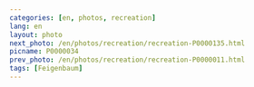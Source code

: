 ```yaml
---
categories: [en, photos, recreation]
lang: en
layout: photo
next_photo: /en/photos/recreation/recreation-P0000135.html
picname: P0000034
prev_photo: /en/photos/recreation/recreation-P0000011.html
tags: [Feigenbaum]
---
```


